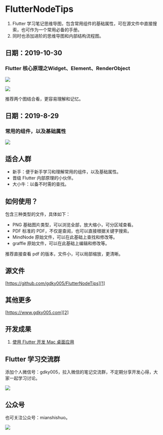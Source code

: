 # FlutterNodeTips
1. Flutter 学习笔记思维导图，包含常用组件的基础属性，可在源文件中直接搜索，也可作为一个常用必备的手册。
2. 同时也添加进阶的思维导图和内部结构流程图。


## 日期：2019-10-30

### Flutter 核心原理之Widget、Element、RenderObject

![](https://raw.githubusercontent.com/gdky005/FlutterNodeTips/master/pic/flutter_mind_mapping_thumb.png)

![](https://raw.githubusercontent.com/gdky005/FlutterNodeTips/master/pic/flutter_internal_structure_thumb.png)

推荐两个图结合看，更容易理解和记忆。

## 日期：2019-8-29

### 常用的组件，以及基础属性

![](https://raw.githubusercontent.com/gdky005/FlutterNodeTips/master/pic/FlutterNode_%20thumb.png)

## 适合人群
- 新手：便于新手学习和理解常用的组件，以及基础属性。
- 晋级 Flutter 内部原理的小伙伴。
- 大小牛：以备不时需的查找。

## 如何使用？
包含三种类型的文件，具体如下：
 - PNG  基础图片类型，可以浏览全部，放大缩小，可分区域查看。
 - PDF  标准的 PDF，不仅是查阅，也可以直接根据关键字搜索。 
 - MindNode  原始文件，可以在此基础上查找和修改等。
 - graffle 原始文件，可以在此基础上编辑和修改等。

推荐直接查看 pdf 的版本，文件小，可以局部缩放，更清晰。
## 源文件

[https://github.com/gdky005/FlutterNodeTips][1]

## 其他更多

[https://www.gdky005.com][2]

## 开发成果

1. [使用 Flutter 开发 Mac 桌面应用](https://mp.weixin.qq.com/s/cq2AOUOQDsT4GDugCH8hdg)
 

## Flutter 学习交流群
添加个人微信号：gdky005，拉入微信的笔记交流群，不定期分享开发心得，大家一起学习讨论。

![](https://raw.githubusercontent.com/gdky005/FlutterNodeTips/master/pic/organization.png)

## 公众号

也可关注公众号：mianshishuo。

![](https://raw.githubusercontent.com/gdky005/FlutterNodeTips/master/pic/mianshishuo.bmp)



[1]:	https://github.com/gdky005/FlutterNodeTips
[2]:	https://www.gdky005.com
